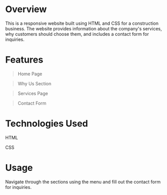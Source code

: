 # Overview

This is a responsive website built using HTML and CSS for a construction business. 
The website provides information about the company's services, why customers should choose them, and includes a contact form for inquiries.

# Features

> Home Page

> Why Us Section

> Services Page

> Contact Form

# Technologies Used

HTML

CSS

# Usage

Navigate through the sections using the menu and fill out the contact form for inquiries.
